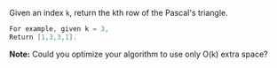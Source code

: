 Given an index `k`, return the kth row of the Pascal's triangle.

```java
For example, given k = 3,
Return [1,3,3,1].
```

**Note:**
Could you optimize your algorithm to use only O(k) extra space?
